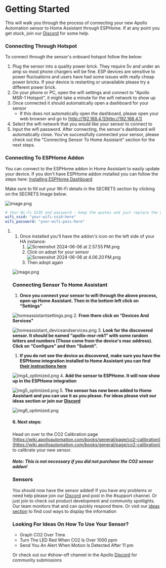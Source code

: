 # Getting Started

This will walk you through the process of connecting your new Apollo Automation sensor to Home Assistant through ESPHome. If at any point you get stuck, join our [Discord](https://discord.gg/mMNgQPyF94) for some help.

### Connecting Through Hotspot

To connect through the sensor's onboard hotspot follow the below:

1. Plug the sensor into a quality power brick. They require 5v and under an amp so most phone chargers will be fine. ESP devices are sensitive to power fluctuations and users have had some issues with really cheap power bricks. If your device is restarting or unavailable please try a different power brick.
2. On your phone or PC, open the wifi settings and connect to "Apollo MSR-1 Hotspot", it might take a minute for the wifi network to show up
3. Once connected it should automatically open a dashboard for your sensor
   * If this does not automatically open the dashboard, please open your web browser and go to [http://192.168.4.1](http://192.168.4.1)
4. Select the wifi network that you would like your sensor to connect to
5. Input the wifi password. After connecting, the sensor's dashboard will automatically close. You've successfully connected your sensor, please check out the "Connecting Sensor To Home Assistant" section for the next steps.

### Connecting To ESPHome Addon

You can connect to the ESPHome addon in Home Assistant to easily update your device. If you don't have ESPHome addon installed you can follow the steps here: [Installing ESPHome Dashboard](https://esphome.io/guides/getting_started_hassio.html)

Make sure to fill out your Wi-Fi details in the SECRETS section by clicking on the SECRETS Image below.

![image.png](../assets/9P0image.png)

```yaml
# Your Wi-Fi SSID and password - keep the quotes and just replace the name and password between the quotes!
wifi_ssid: "your-wifi-ssid-here"
wifi_password: "your-wifi-pass-here"
```

1. 1. Once installed you'll have the addon's icon on the left side of your HA instance:
      1. ![Screenshot 2024-06-06 at 2.57.55 PM.png](../assets/screenshot-2024-06-06-at-2-57-55-pm.png)
      2. Click on adopt for your sensor![Screenshot 2024-06-06 at 4.06.20 PM.png](../assets/screenshot-2024-06-06-at-4-06-20-pm.png)
      3. Then adopt again

   ![image.png](../assets/image.png)

   ### Connecting Sensor To Home Assistant

   1. **Once you connect your sensor to wifi through the above process, open up Home Assistant. Then in the bottom left click on “Settings”**

   ![homeassistantsettings.png](../assets/homeassistantsettings.png)
   2. **From there click on “Devices And Services”**

   ![homeassistant_deviceandservices.png](../assets/homeassistant-deviceandservices.png)
   3. **Look for the discovered sensor. It should be named “apollo-msr-mk1” with some random letters and numbers (Those come from the device's mac address). Click on “Configure” and then “Submit”.**
      1. **If you do not see the device as discovered, make sure you have the ESPHome integration installed to Home Assistant you can find** [**their instructions here**](https://esphome.io/guides/getting_started_hassio.html#connecting-your-device-to-home-assistant)

   ![img4_optimized.png](../assets/img4-optimized.png)
   4. **Add the sensor to ESPHome. It will now show up in the ESPHome integration**

   ![img5_optimized.png](../assets/img5-optimized.png)
   5. **The sensor has now been added to Home Assistant and you can use it as you please. For ideas please visit our ideas section or join our** [**Discord**](https://discord.gg/mMNgQPyF94)

   ![img6_optimized.png](../assets/img6-optimized.png)

   #### 6\. Next steps:

   #####

   Head on over to the CO2 Calibration page [https://wiki.apolloautomation.com/books/general/page/co2-calibration](https://wiki.apolloautomation.com/books/general/page/co2-calibration) to calibrate your new sensor.

   ##### Note: This is not necessary if you did not purchase the CO2 sensor addon!

   ### Sensors

   You should now have the sensor added! If you have any problems or need help please join our [Discord](https://discord.gg/mMNgQPyF94) and post in the \#support channel. Or just join to check out product development and community spotlights. Our team monitors that and can quickly respond there. Or visit our [ideas section](https://wiki.apolloautomation.cloud/Ideas/MultisensorMk1) to find cool ways to display the information

   ### Looking For Ideas On How To Use Your Sensor?

   * Graph CO2 Over Time
   * Turn The LED Red When CO2 Is Over 1000 ppm
   * Send You An Alert When Motion Is Detected After 11 pm

   Or check out our \#show-off channel in the Apollo [Discord](https://discord.gg/mMNgQPyF94) for community submissions